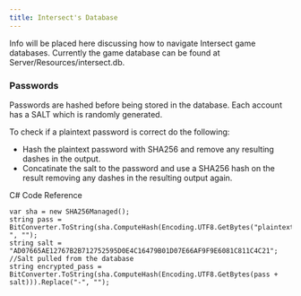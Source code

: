 ```yaml
---
title: Intersect's Database
---
```


Info will be placed here discussing how to navigate Intersect game databases. Currently the game database can be found at Server/Resources/intersect.db.

### Passwords
Passwords are hashed before being stored in the database. Each account has a SALT which is randomly generated.

To check if a plaintext password is correct do the following:
* Hash the plaintext password with SHA256 and remove any resulting dashes in the output.
* Concatinate the salt to the password and use a SHA256 hash on the result removing any dashes in the resulting output again.

C# Code Reference
```
var sha = new SHA256Managed();
string pass = BitConverter.ToString(sha.ComputeHash(Encoding.UTF8.GetBytes("plaintext_password"))).Replace("-", "");
string salt = "AD07665AE12767B2B712752595D0E4C16479B01D07E66AF9F9E6081C811C4C21";  //Salt pulled from the database
string encrypted_pass = BitConverter.ToString(sha.ComputeHash(Encoding.UTF8.GetBytes(pass + salt))).Replace("-", "");
```
